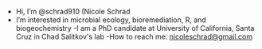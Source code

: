 - Hi, I’m @schrad910 (Nicole Schrad
- I’m interested in microbial ecology, bioremediation, R, and biogeochemistry
-I am a PhD candidate at University of California, Santa Cruz in Chad Salitkov's lab
-How to reach me: nicoleschrad@gmail.com
